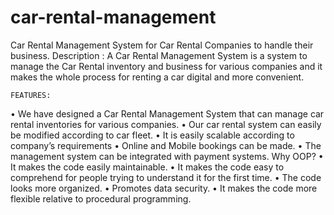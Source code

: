 # car-rental-management
Car Rental Management System for Car Rental Companies to handle their business.
Description : A Car Rental Management System is a system to manage the Car Rental inventory and business for various companies and it makes the whole process for renting a car digital and more convenient.

    FEATURES:
•	We have designed a Car Rental Management System that can manage car rental inventories for various companies.
•	Our car rental system can easily be modified according to car fleet.
•	It is easily scalable according to company’s requirements
•	Online and Mobile bookings can be made.
•	The management system can be integrated with payment systems.
   Why OOP?
•	It makes the code easily maintainable.
•	It makes the code easy to comprehend for people trying to understand it for the first time.
•	The code looks more organized.
•	Promotes data security.
•	It makes the code more flexible relative to procedural programming.



